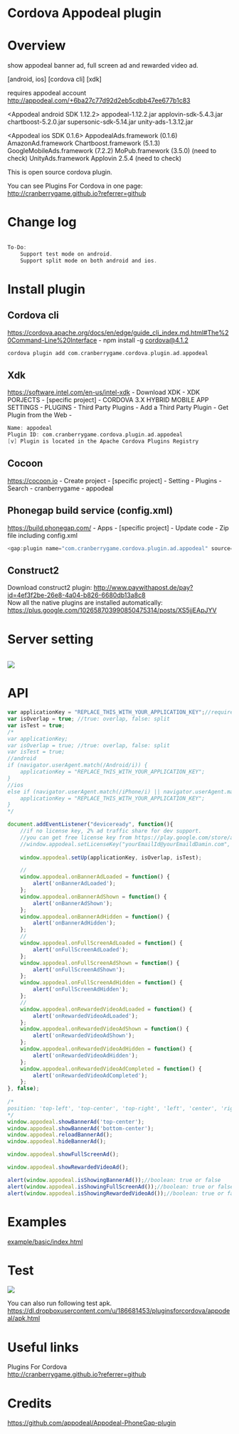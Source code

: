 Cordova Appodeal plugin
====================
# Overview #
show appodeal banner ad, full screen ad and rewarded video ad.

[android, ios] [cordova cli] [xdk]

requires appodeal account http://appodeal.com/+6ba27c77d92d2eb5cdbb47ee677b1c83

<Appodeal android SDK 1.12.2>
appodeal-1.12.2.jar
applovin-sdk-5.4.3.jar
chartboost-5.2.0.jar
supersonic-sdk-5.14.jar
unity-ads-1.3.12.jar

<Appodeal ios SDK 0.1.6>
AppodealAds.framework (0.1.6)
AmazonAd.framework
Chartboost.framework (5.1.3)
GoogleMobileAds.framework (7.2.2)
MoPub.framework (3.5.0) (need to check)
UnityAds.framework
Applovin 2.5.4 (need to check)

This is open source cordova plugin.

You can see Plugins For Cordova in one page: http://cranberrygame.github.io?referrer=github

# Change log #
```c

To-Do:
	Support test mode on android.
	Support split mode on both android and ios.
```
# Install plugin #

## Cordova cli ##
https://cordova.apache.org/docs/en/edge/guide_cli_index.md.html#The%20Command-Line%20Interface - npm install -g cordova@4.1.2
```c
cordova plugin add com.cranberrygame.cordova.plugin.ad.appodeal
```

## Xdk ##
https://software.intel.com/en-us/intel-xdk - Download XDK - XDK PORJECTS - [specific project] - CORDOVA 3.X HYBRID MOBILE APP SETTINGS - PLUGINS - Third Party Plugins - Add a Third Party Plugin - Get Plugin from the Web -
```c
Name: appodeal
Plugin ID: com.cranberrygame.cordova.plugin.ad.appodeal
[v] Plugin is located in the Apache Cordova Plugins Registry
```

## Cocoon ##
https://cocoon.io - Create project - [specific project] - Setting - Plugins - Search - cranberrygame - appodeal

## Phonegap build service (config.xml) ##
https://build.phonegap.com/ - Apps - [specific project] - Update code - Zip file including config.xml
```c
<gap:plugin name="com.cranberrygame.cordova.plugin.ad.appodeal" source="plugins.cordova.io" />
```

## Construct2 ##
Download construct2 plugin: http://www.paywithapost.de/pay?id=4ef3f2be-26e8-4a04-b826-6680db13a8c8
<br>
Now all the native plugins are installed automatically: https://plus.google.com/102658703990850475314/posts/XS5jjEApJYV
# Server setting #
```c
```

<img src="https://github.com/cranberrygame/cordova-plugin-ad-appodeal/blob/master/doc/applicationKey.png">

# API #
```javascript
var applicationKey = "REPLACE_THIS_WITH_YOUR_APPLICATION_KEY";//requires appodeal account http://appodeal.com/+6ba27c77d92d2eb5cdbb47ee677b1c83
var isOverlap = true; //true: overlap, false: split
var isTest = true;
/*
var applicationKey;
var isOverlap = true; //true: overlap, false: split
var isTest = true;
//android
if (navigator.userAgent.match(/Android/i)) {
	applicationKey = "REPLACE_THIS_WITH_YOUR_APPLICATION_KEY";
}
//ios
else if (navigator.userAgent.match(/iPhone/i) || navigator.userAgent.match(/iPad/i)) {
	applicationKey = "REPLACE_THIS_WITH_YOUR_APPLICATION_KEY";
}
*/

document.addEventListener("deviceready", function(){
	//if no license key, 2% ad traffic share for dev support.
	//you can get free license key from https://play.google.com/store/apps/details?id=com.cranberrygame.pluginsforcordova
	//window.appodeal.setLicenseKey("yourEmailId@yourEmaildDamin.com", "yourFreeLicenseKey");
	
	window.appodeal.setUp(applicationKey, isOverlap, isTest);

	//
	window.appodeal.onBannerAdLoaded = function() {
		alert('onBannerAdLoaded');
	};
	window.appodeal.onBannerAdShown = function() {
		alert('onBannerAdShown');
	};
	window.appodeal.onBannerAdHidden = function() {
		alert('onBannerAdHidden');
	};
	//
	window.appodeal.onFullScreenAdLoaded = function() {
		alert('onFullScreenAdLoaded');
	};
	window.appodeal.onFullScreenAdShown = function() {
		alert('onFullScreenAdShown');
	};
	window.appodeal.onFullScreenAdHidden = function() {
		alert('onFullScreenAdHidden');
	};
	//
	window.appodeal.onRewardedVideoAdLoaded = function() {
		alert('onRewardedVideoAdLoaded');
	};
	window.appodeal.onRewardedVideoAdShown = function() {
		alert('onRewardedVideoAdShown');
	};
	window.appodeal.onRewardedVideoAdHidden = function() {
		alert('onRewardedVideoAdHidden');
	};	
	window.appodeal.onRewardedVideoAdCompleted = function() {
		alert('onRewardedVideoAdCompleted');
	};	
}, false);
	
/*
position: 'top-left', 'top-center', 'top-right', 'left', 'center', 'right', 'bottom-left', 'bottom-center', 'bottom-right'
*/
window.appodeal.showBannerAd('top-center');
window.appodeal.showBannerAd('bottom-center');
window.appodeal.reloadBannerAd();
window.appodeal.hideBannerAd();

window.appodeal.showFullScreenAd();

window.appodeal.showRewardedVideoAd();

alert(window.appodeal.isShowingBannerAd());//boolean: true or false
alert(window.appodeal.isShowingFullScreenAd());//boolean: true or false
alert(window.appodeal.isShowingRewardedVideoAd());//boolean: true or false
```
# Examples #
<a href="https://github.com/cranberrygame/cordova-plugin-ad-appodeal/blob/master/example/basic/index.html">example/basic/index.html</a><br>

# Test #

[![](http://img.youtube.com/vi/wOmHRtFTXc4/0.jpg)](https://www.youtube.com/watch?v=wOmHRtFTXc4&feature=youtu.be "Youtube")

You can also run following test apk.
https://dl.dropboxusercontent.com/u/186681453/pluginsforcordova/appodeal/apk.html

# Useful links #

Plugins For Cordova<br>
http://cranberrygame.github.io?referrer=github

# Credits #

https://github.com/appodeal/Appodeal-PhoneGap-plugin
